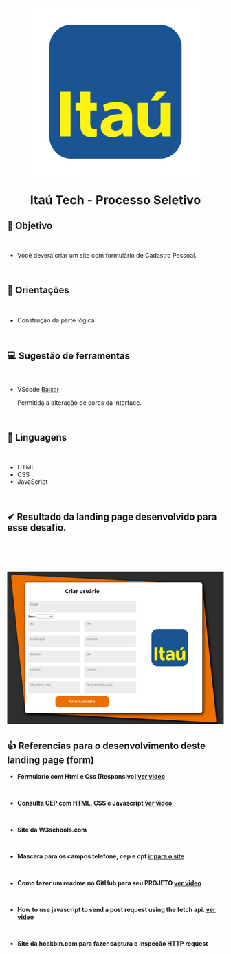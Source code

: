 <h1 align="center" >
<img src = "./Formulario de Registro - Itau/img/client-itau-square-image-19-jun-27-400x400.jpg">
<p> Itaú Tech - Processo Seletivo</p>

## 🎯 <b>Objetivo</b>

<br />

* Você deverá criar um site com formulário de Cadastro Pessoal.

<br />
 
## 📝<b> Orientações </b>

<br />

* Construção da parte lógica

<br />

## 💻 <b> Sugestão de ferramentas </b>

<br />

* VScode [Baixar](https://code.visualstudio.com/)

  Permitida a alteração de cores da interface.

<br />

## 👅<b> Linguagens </b> 
<br />

* HTML
* CSS 
* JavaScript

<br />

## ✔ <b> Resultado da landing page desenvolvido para esse desafio. <b>
<br/>
<br/>
<h1 align="center" >
<img src = "./Formulario de Registro - Itau/img/form_cadastro.png">

## 👍 <b> Referencias para o desenvolvimento deste landing page (form) </b>



* Formulario com Html e Css [Responsivo] [ver video](https://www.youtube.com/watch?v=Ph-60-pkAQM) 

<br />

* Consulta CEP com HTML, CSS e Javascript [ver video](https://www.youtube.com/watch?v=fxnJffrnrdY)

<br />

* Site da W3schools.com

<br />

* Mascara para os campos telefone, cep e cpf [ir para o site](http://codigododia.blogspot.com/2019/05/mascara-para-cpf-cnpj-cep-telefone-data.html)

<br />

* Como fazer um readme no GitHub para seu PROJETO [ver video](https://www.youtube.com/watch?v=LDLK5OJw3io)

<br />

* How to use javascript to send a post request using the fetch api. [ver video](https://www.youtube.com/watch?v=Fek_oJM_s4I&t=324s)

<br />

* Site da hookbin.com para fazer captura e inspeção HTTP request
